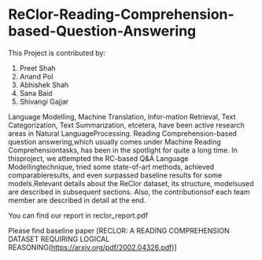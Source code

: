 # ReClor-Reading-Comprehension-based-Question-Answering

This Project is contributed by:
1) Preet Shah
2) Anand Pol
3) Abhishek Shah
4) Sana Baid
5) Shivangi Gajjar

Language Modelling, Machine Translation, Infor-mation Retrieval, Text Categorization, Text Summarization, etcetera, have been active research areas in Natural LanguageProcessing. Reading Comprehension-based question answering,which usually comes under Machine Reading Comprehensiontasks, has been in the spotlight for quite a long time. In thisproject, we attempted the RC-based Q&A Language Modellingtechnique, tried some state-of-art methods, achieved comparableresults, and even surpassed baseline results for some models.Relevant details about the ReClor dataset, its structure, modelsused are described in subsequent sections. Also, the contributionsof each team member are described in detail at the end.

You can find our report in reclor_report.pdf



Please find baseline paper [RECLOR: A READING COMPREHENSION DATASET REQUIRING LOGICAL REASONING(https://arxiv.org/pdf/2002.04326.pdf)]
